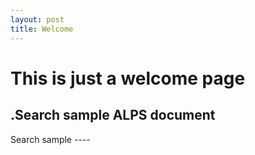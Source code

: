 ```yaml
---
layout: post
title: Welcome
---
```

# This is just a welcome page

.Search sample ALPS document
----
<alps>
  <doc>
    Search sample
  </doc>
  
  <!-- search affordance -->
  <descriptor id="search" type="safe" rt="#results">
    <descriptor id="q" type="semantic" />
  </descriptor>
  
  <!-- results block -->
  <descriptor id="results" type="semantic">
    <descriptor id="givenName" type="semantic" />
    <descriptor id="familyName" type="semantic" />
    <descriptor id="emailAddress" type="semantic" />
    <descriptor id="voicePhone" type="semantic" />
  </descriptor>
  
</alps>
----

